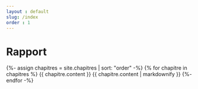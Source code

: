 ```yaml
---
layout : default
slug: /index
order : 1
---
```


# Rapport 

{%- assign chapitres = site.chapitres | sort: "order"  -%}
{% for chapitre in chapitres %}
<page size="A4">
  {{ chapitre.content }}
<page>
<page size="A4">
  {{ chapitre.content | markdownify }}
<page>
{%- endfor -%}